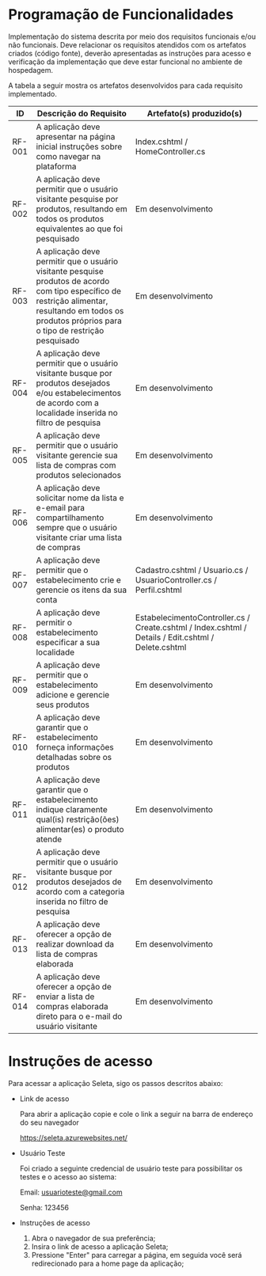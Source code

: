 # Programação de Funcionalidades

Implementação do sistema descrita por meio dos requisitos funcionais e/ou não funcionais. Deve relacionar os requisitos atendidos com os artefatos criados (código fonte), deverão apresentadas as instruções para acesso e verificação da implementação que deve estar funcional no ambiente de hospedagem.

A tabela a seguir mostra os artefatos desenvolvidos para cada requisito implementado.

|ID    | Descrição do Requisito  | Artefato(s) produzido(s) |
|------|-----------------------------------------|----|
|RF-001| A aplicação deve apresentar na página inicial instruções sobre como navegar na plataforma   | Index.cshtml / HomeController.cs  |
|RF-002| A aplicação deve permitir que o usuário visitante pesquise por produtos, resultando em todos os produtos equivalentes ao que foi pesquisado | Em desenvolvimento |
|RF-003| A aplicação deve permitir que o usuário visitante pesquise produtos de acordo com tipo específico de restrição alimentar, resultando em todos os produtos próprios para o tipo de restrição pesquisado | Em desenvolvimento |
|RF-004| A aplicação deve permitir que o usuário visitante busque por produtos desejados e/ou estabelecimentos de acordo com a localidade inserida no filtro de pesquisa | Em desenvolvimento |
|RF-005| A aplicação deve permitir que o usuário visitante gerencie sua lista de compras com produtos selecionados  | Em desenvolvimento |
|RF-006| A aplicação deve solicitar nome da lista e e-email para compartilhamento sempre que o usuário visitante criar uma lista de compras | Em desenvolvimento |
|RF-007| A aplicação deve permitir que o estabelecimento crie e gerencie os itens da sua conta | Cadastro.cshtml / Usuario.cs / UsuarioController.cs / Perfil.cshtml | 
|RF-008| A aplicação deve permitir o estabelecimento especificar a sua localidade | EstabelecimentoController.cs / Create.cshtml / Index.cshtml / Details / Edit.cshtml / Delete.cshtml | 
|RF-009| A aplicação deve permitir que o estabelecimento adicione e gerencie seus produtos | Em desenvolvimento | 
|RF-010| A aplicação deve garantir que o estabelecimento forneça informações detalhadas sobre os produtos | Em desenvolvimento | 
|RF-011| A aplicação deve garantir que o estabelecimento indique claramente qual(is) restrição(ões) alimentar(es) o produto atende | Em desenvolvimento |
|RF-012| A aplicação deve permitir que o usuário visitante busque por produtos desejados de acordo com a categoria inserida no filtro de pesquisa | Em desenvolvimento |
|RF-013| A aplicação deve oferecer a opção de realizar download da lista de compras elaborada | Em desenvolvimento |
|RF-014| A aplicação deve oferecer a opção de enviar a lista de compras elaborada direto para o e-mail do usuário visitante  | Em desenvolvimento |



# Instruções de acesso

Para acessar a aplicação Seleta, sigo os passos descritos abaixo: 
- Link de acesso
  
  Para abrir a aplicação copie e cole o link a seguir na barra de endereço do seu navegador 
  
  https://seleta.azurewebsites.net/
  
- Usuário Teste
  
  Foi criado a seguinte credencial de usuário teste para possibilitar os testes e o acesso ao sistema:
  
  Email: usuarioteste@gmail.com
  
  Senha: 123456

- Instruções de acesso
  
  1. Abra o navegador de sua preferência;
  2. Insira o link de acesso a aplicação Seleta;
  3. Pressione "Enter" para carregar a página, em seguida você será redirecionado para a home page da aplicação;
  


